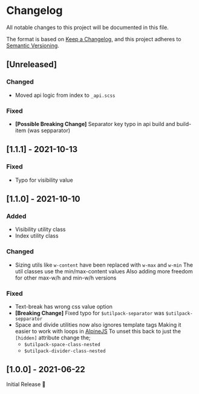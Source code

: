 # Changelog
All notable changes to this project will be documented in this file.

The format is based on [Keep a Changelog](https://keepachangelog.com/en/1.0.0/),
and this project adheres to [Semantic Versioning](https://semver.org/spec/v2.0.0.html).

## [Unreleased]

### Changed
- Moved api logic from index to `_api.scss`

### Fixed
- **[Possible Breaking Change]** Separator key typo in api build and build-item (was sepparator)

## [1.1.1] - 2021-10-13
### Fixed
- Typo for visibility value

## [1.1.0] - 2021-10-10
### Added
- Visibility utility class
- Index utility class

### Changed
- Sizing utils like `w-content` have been replaced with `w-max` and `w-min`
  The util classes use the min/max-content values
  Also adding more freedom for other max-w/h and min-w/h versions

### Fixed
- Text-break has wrong css value option
- **[Breaking Change]** Fixed typo for `$utilpack-separator` was `$utilpack-sepparator`
- Space and divide utilities now also ignores template tags
  Making it easier to work with loops in [AlpineJS](https://alpinejs.dev/)
  To unset this back to just the `[hidden]` attribute change the;
  - `$utilpack-space-class-nested`
  - `$utilpack-divider-class-nested`

## [1.0.0] - 2021-06-22
Initial Release 🎉

